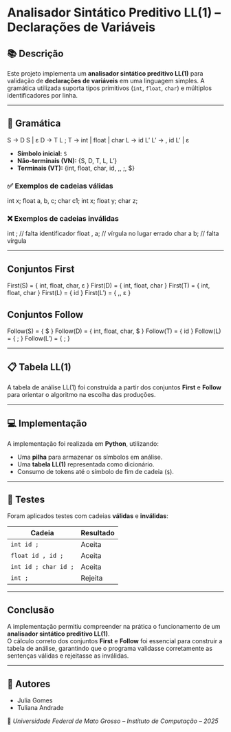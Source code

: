 # Analisador Sintático Preditivo LL(1) – Declarações de Variáveis

## 📚 Descrição

Este projeto implementa um **analisador sintático preditivo LL(1)** para validação de **declarações de variáveis** em uma linguagem simples. A gramática utilizada suporta tipos primitivos (`int`, `float`, `char`) e múltiplos identificadores por linha.

---

## 🧾 Gramática

S → D S | ε
D → T L ;
T → int | float | char
L → id L′
L′ → , id L′ | ε

- **Símbolo inicial:** `S`
- **Não-terminais (VN):** {S, D, T, L, L′}
- **Terminais (VT):** {int, float, char, id, ,, ;, $}

### ✅ Exemplos de cadeias válidas

int x;
float a, b, c;
char c1;
int x; float y; char z;

### ❌ Exemplos de cadeias inválidas

int ; // falta identificador
float , a; // vírgula no lugar errado
char a b; // falta vírgula

---

## Conjuntos First

First(S) = { int, float, char, ε }
First(D) = { int, float, char }
First(T) = { int, float, char }
First(L) = { id }
First(L′) = { ,, ε }

## Conjuntos Follow

Follow(S) = { $ }
Follow(D) = { int, float, char, $ }
Follow(T) = { id }
Follow(L) = { ; }
Follow(L′) = { ; }

---

## 📋 Tabela LL(1)

A tabela de análise LL(1) foi construída a partir dos conjuntos **First** e **Follow** para orientar o algoritmo na escolha das produções.

---

## 💻 Implementação

A implementação foi realizada em **Python**, utilizando:

- Uma **pilha** para armazenar os símbolos em análise.
- Uma **tabela LL(1)** representada como dicionário.
- Consumo de tokens até o símbolo de fim de cadeia (`$`).

---

## 🧪 Testes

Foram aplicados testes com cadeias **válidas** e **inválidas**:

| Cadeia               | Resultado |
| -------------------- | --------- |
| `int id ;`           | Aceita    |
| `float id , id ;`    | Aceita    |
| `int id ; char id ;` | Aceita    |
| `int ;`              | Rejeita   |

---

## Conclusão

A implementação permitiu compreender na prática o funcionamento de um **analisador sintático preditivo LL(1)**.  
O cálculo correto dos conjuntos **First** e **Follow** foi essencial para construir a tabela de análise, garantindo que o programa validasse corretamente as sentenças válidas e rejeitasse as inválidas.

---

## 👥 Autores

- Julia Gomes
- Tuliana Andrade

📍 _Universidade Federal de Mato Grosso – Instituto de Computação – 2025_
